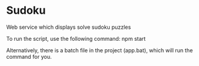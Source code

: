 # Sudoku
Web service which displays solve sudoku puzzles 

To run the script, use the following command: 
    npm start

Alternatively, there is a batch file in the project (app.bat), which will run the command for you.